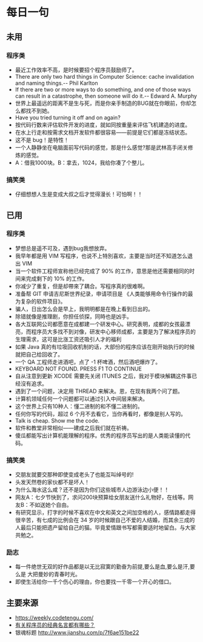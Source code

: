 # 每日一句
## 未用
### 程序类
* 最近工作效率不高，是时候要招个程序员鼓励师了。
* There are only two hard things in Computer Science: cache invalidation and naming things.-- Phil Karlton
* If there are two or more ways to do something, and one of those ways can result in a catastrophe, then someone will do it.-- Edward A. Murphy
* 世界上最遥远的距离不是生与死，而是你亲手制造的BUG就在你眼前，你却怎么都找不到她。
* Have you tried turning it off and on again?
* 按代码行数来评估软件开发的进度，就如同按重量来评估飞机建造的进度。
* 在水上行走和按需求文档开发软件都很容易——前提是它们都是冻结状态。
* 这不是 bug！是特性！
* 一个人静静坐在电脑面前写代码的感觉，那是什么感觉?那是武林高手闭关修炼的感觉。
*  A：借我1000块。B：拿去，1024，我给你凑了个整儿。 


### 搞笑类
* 仔细想想人生是变成大叔之后才觉得漫长！可怕啊！！

## 已用
### 程序类
* 梦想总是遥不可及，遇到bug我想放弃。
* 我早年都是用 VIM 写程序，也说不上特別喜欢，主要是当时还不知道怎么退出 VIM
* 当一个软件工程师宣称他已经完成了 90% 的工作，意思是他还需要相同的时间来完成剩下的 10% 的工作。
* 你减少了重复，但是却帶來了耦合。写程序真的很难啊。
* 准备帮 GIT 申请吉尼斯世界纪录，申请项目是 《人类能够用命令行操作的最为复杂的软件项目》。
* 骗人，日出怎么会是早上，我明明都是在晚上看到日出的。
* 除错就像是推理剧，你担任侦探，同時也是凶手。
* 各大互联网公司都愿意在成都建一个研发中心。研究表明，成都的女孩最漂亮，而程序员大多找不到对像，研发中心移师成都，主要是为了解决程序员的生理需求，这可是比涨工资还吸引人才的福利
* 如果 Java 真的有垃圾回收机制的话，大部份的程序应该在刚开始执行的时候就把自己给回收了。
* 一个 QA 工程师走进酒吧，点了 -1 杯啤酒，然后酒吧爆炸了。
* KEYBOARD NOT FOUND. PRESS F1 TO CONTINUE
* 自从注意到更新 XCODE 需要先关闭 ITUNES 之后，我对于模块解耦这件事已经沒有追求。
* 遇到了一个问题，决定用 THREAD 来解决。恩，在现有我两个问了题。
* 计算机领域任何一个问题都可以通过引入中间层来解决。
* 这个世界上只有10种人：懂二进制的和不懂二进制的。
* 任何你写的代码，超过 6 个月不去看它，当你再看时，都像是别人写的。
* Talk is cheap. Show me the code.
* 软件和教堂非常相似——建成之后我们就在祈祷。
* 傻瓜都能写出计算机能理解的程序。优秀的程序员写出的是人类能读懂的代码。


### 搞笑类
* 交朋友就要交那种即使变成老头了也能互叫绰号的!
* 头发天然卷的家伙都不是坏人！
* 为什么海水这么咸？还不是因为你们这些城市人边游泳边小便！！
* 网友A：七夕节快到了，求问200块预算给女朋友送什么礼物好，在线等。网友B：不如送她个自由。
* 有研究显示，打字的时候不喜欢在中文和英文之间加空格的人，感情路都走得很辛苦，有七成的比例会在 34 岁的时候跟自己不爱的人结婚，而其余三成的人最后只能把遗产留给自己的猫。毕竟爱情跟书写都需要适时地留白。与大家共勉之。

### 励志
* 每一件绝世无双的好作品都是以无比寂寞的勤奋为前提,要么是血,要么是汗,要么是 大把曼妙的青春时光。
* 即使生活给你一千个伤心的理由，你也要找一千零一个开心的借口。


## 主要来源
* https://weekly.codetengu.com/
* [有关程序员的经典名言都有哪些？](https://www.zhihu.com/question/19710524)
* 银魂标题 http://www.jianshu.com/p/7f6ae151be22